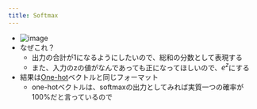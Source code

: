 ```yaml
---
title: Softmax
---
```


* ![image](https://i.ytimg.com/vi/lvNdl7yg4Pg/maxresdefault.jpg)
* なぜこれ？
  * 出力の合計が1になるようにしたいので、総和の分数として表現する
  * また、入力のzの値がなんであっても正になってほしいので、$e^z$にする
* 結果は[One-hot](One-hot.md)ベクトルと同じフォーマット
  * one-hotベクトルは、softmaxの出力としてみれば実質一つの確率が100%だと言っているので
